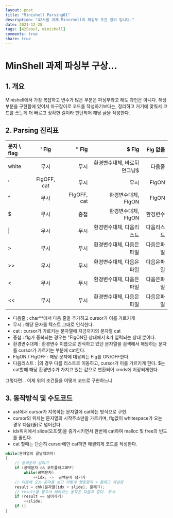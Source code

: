 ```yaml
---
layout: post
title: "Minishell Parsing01"
description: "42서울 과제 Minishell의 파싱부 조건 정리 입니다."
date: 2021-12-28
tags: [42Seoul, minishell]
comments: true
share: true
---
```

# MinShell 과제 파싱부 구상...
## 1. 개요
Minishell에서 가장 복잡하고 변수가 많은 부분은 파싱부라고 해도 과언은 아니다. 해당 부분을 구현함에 있어서 마구잡이로 코드를 작성하기보다는, 정리하고 거기에 맞춰서 코드를 쓰는게 더 빠르고 정확한 길이라 판단되어 해당 글을 작성한다.
## 2. Parsing 진리표
| 문자 \ flag	| ' Flg | " Flg | $ Flg | Flg 없음 |
|:-----|:----:|-----:|-----:|-----:|
| white			| 무시	| 무시  |환경변수대체, 바로뒤면그냥$|다음줄|
| ' 			| FlgOFF, cat  | 무시  | 무시 | FlgON|
| " 			| 무시  | FlgOFF, cat | 환경변수대체, FlgON| FlgON|
| $ 			| 무시  | 중첩  |환경변수대체, FlgON|환경변수|
| \| 			| 무시  | 무시  |환경변수대체, 다음리스트|다음리스트|
| > 			| 무시  | 무시  |환경변수대체, 다음은파일|다음은파일|
| >> 			| 무시  | 무시  |환경변수대체, 다음은파일|다음은파일|
| < 			| 무시  | 무시  |환경변수대체, 다음은파일|다음은파일|
| << 			| 무시  | 무시  |환경변수대체, 다음은파일|다음은파일|

- 다음줄 : char**에서 다음 줄을 추가하고 cursor가 이를 가르키게
- 무시 : 해당 문자를 텍스트 그대로 인식한다.
- cat : cursor가 가르키는 문자열에 지금까지의 문자열 cat
- 중첩 : flg가 중복되는 경우는 "FlgON된 상태에서 &가 입력되는 상태 뿐이다.
- 환경변수대체 : 환경변수 이름으로 인식하고 있던 문자열을 검색해서 해당하는 문자를 cursor가 가르키는 부분에 cat한다.
- FlgON / FlgOFF : 해당 문자에 대응되는 Flg를 ON/OFF한다.
- 다음리스트 : |의 경우 다름 리스트로 이동하고, cursor가 이를 가르키게 한다.
$는 cat할때 해당 환경변수가 가지고 있는 값으로 변환되어 cmds에 저장되게한다.

그렇다면... 이제 위의 조건들을 어떻게 코드로 구현하느냐

## 3. 동작방식 및 수도코드
- ast에서 cursor가 지목하는 문자열에 cat하는 방식으로 구현.
- cursor의 위치는 문자열의 시작주소만을 가르키며, flg없이 whitespace가 오는 경우 다음(줄)로 넘어간다.
- idx위치에서 slide(오프셋)을 증가시키면서 한번에 cat하여 malloc 및 free의 빈도를 줄인다.
- cat 할때는 단순히 cursor에만 cat하면 해결되게 코드를 작성한다.
```c
while(문자열이 끝날때까지)
{
	// 공백문자 날리기
	if (공백문자 && 코트플래그OFF)
		while(공백문자)
			++idx; ->  공백문자 넘기기
	// 다음에 오는 문자를 보고 어떻게 행동할지 + 플래그 재설정
	result = chk(문자열[idx + slide], 플래그);
	// result를 받고서 해야하는 동작은 다음과 같다. 무시
	if (result == 넘어가기)
		++slide;
	if ()
}
```


